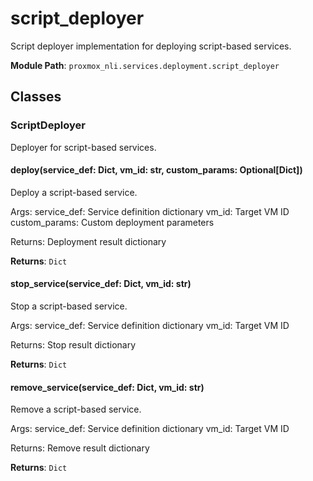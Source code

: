 # script_deployer

Script deployer implementation for deploying script-based services.

**Module Path**: `proxmox_nli.services.deployment.script_deployer`

## Classes

### ScriptDeployer

Deployer for script-based services.

#### deploy(service_def: Dict, vm_id: str, custom_params: Optional[Dict])

Deploy a script-based service.

Args:
    service_def: Service definition dictionary
    vm_id: Target VM ID
    custom_params: Custom deployment parameters
    
Returns:
    Deployment result dictionary

**Returns**: `Dict`

#### stop_service(service_def: Dict, vm_id: str)

Stop a script-based service.

Args:
    service_def: Service definition dictionary
    vm_id: Target VM ID
    
Returns:
    Stop result dictionary

**Returns**: `Dict`

#### remove_service(service_def: Dict, vm_id: str)

Remove a script-based service.

Args:
    service_def: Service definition dictionary
    vm_id: Target VM ID
    
Returns:
    Remove result dictionary

**Returns**: `Dict`

